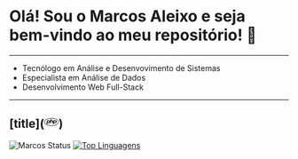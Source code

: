 # Olá! Sou o Marcos Aleixo e seja bem-vindo ao meu repositório! :vulcan_salute:
---
- Tecnólogo em Análise e Desenvovimento de Sistemas
- Especialista em Análise de Dados
- Desenvolvimento Web Full-Stack
---
[title](<svg xmlns="http://www.w3.org/2000/svg" height="1em" viewBox="0 0 640 512"><!--! Font Awesome Free 6.4.0 by @fontawesome - https://fontawesome.com License - https://fontawesome.com/license (Commercial License) Copyright 2023 Fonticons, Inc. --><path d="M320 104.5c171.4 0 303.2 72.2 303.2 151.5S491.3 407.5 320 407.5c-171.4 0-303.2-72.2-303.2-151.5S148.7 104.5 320 104.5m0-16.8C143.3 87.7 0 163 0 256s143.3 168.3 320 168.3S640 349 640 256 496.7 87.7 320 87.7zM218.2 242.5c-7.9 40.5-35.8 36.3-70.1 36.3l13.7-70.6c38 0 63.8-4.1 56.4 34.3zM97.4 350.3h36.7l8.7-44.8c41.1 0 66.6 3 90.2-19.1 26.1-24 32.9-66.7 14.3-88.1-9.7-11.2-25.3-16.7-46.5-16.7h-70.7L97.4 350.3zm185.7-213.6h36.5l-8.7 44.8c31.5 0 60.7-2.3 74.8 10.7 14.8 13.6 7.7 31-8.3 113.1h-37c15.4-79.4 18.3-86 12.7-92-5.4-5.8-17.7-4.6-47.4-4.6l-18.8 96.6h-36.5l32.7-168.6zM505 242.5c-8 41.1-36.7 36.3-70.1 36.3l13.7-70.6c38.2 0 63.8-4.1 56.4 34.3zM384.2 350.3H421l8.7-44.8c43.2 0 67.1 2.5 90.2-19.1 26.1-24 32.9-66.7 14.3-88.1-9.7-11.2-25.3-16.7-46.5-16.7H417l-32.8 168.7z"/></svg>)
---
![Marcos Status](https://github-readme-stats.vercel.app/api?username=maleixorm&show_icons=true&theme=dracula)
[![Top Linguagens](https://github-readme-stats.vercel.app/api/top-langs/?username=maleixorm&layout=compact)](https://github.com/anuraghazra/github-readme-stats)

